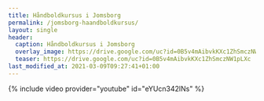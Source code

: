 ```yaml
---
title: Håndboldkursus i Jomsborg
permalink: /jomsborg-haandboldkursus/
layout: single
header:
  caption: Håndboldkursus i Jomsborg
  overlay_image: https://drive.google.com/uc?id=0B5v4mAibvkKXc1ZhSmczNW1pLXc
  teaser: https://drive.google.com/uc?id=0B5v4mAibvkKXc1ZhSmczNW1pLXc
last_modified_at: 2021-03-09T09:27:41+01:00
---
```

{% include video provider="youtube" id="eYUcn342lNs" %}
